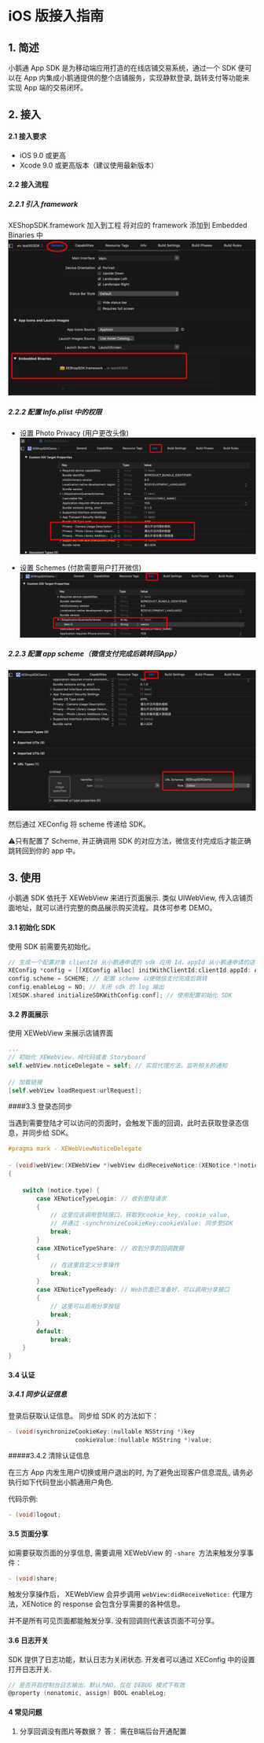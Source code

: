 # iOS 版接入指南

## 1. 简述

小鹅通 App SDK 是为移动端应用打造的在线店铺交易系统，通过一个 SDK 便可以在 App 内集成小鹅通提供的整个店铺服务，实现静默登录, 跳转支付等功能来实现 App 端的交易闭环。

## 2. 接入

#### 2.1 接入要求
- iOS 9.0 或更高
- Xcode 9.0 或更高版本（建议使用最新版本）

#### 2.2 接入流程

##### 2.2.1 引入 framework

XEShopSDK.framework 加入到工程
将对应的 framework 添加到 Embedded Binaries 中
![-w550](./doc/15571099199426/15614525969737.jpg)


##### 2.2.2 配置 Info.plist 中的权限

- 设置 Photo Privacy (用户更改头像)
![-w700](./doc/15571099199426/15614527811975.jpg)

- 设置 Schemes (付款需要用户打开微信)
![-w700](./doc/15571099199426/15614529369883.jpg)


##### 2.2.3 配置 app scheme（微信支付完成后跳转回App）

![-w700](./doc/15571099199426/15614530489724.jpg)

然后通过 XEConfig 将 scheme 传递给 SDK。

⚠️只有配置了 Scheme, 并正确调用 SDK 的对应方法，微信支付完成后才能正确跳转回到你的 app 中。


## 3. 使用

小鹅通 SDK 依托于 XEWebView 来进行页面展示. 类似 UIWebView, 传入店铺页面地址，就可以进行完整的商品展示购买流程。具体可参考 DEMO。

#### 3.1 初始化 SDK

使用 SDK 前需要先初始化。

```Objective-C
// 生成一个配置对象 clientId 从小鹅通申请的 sdk 应用 Id，appId 从小鹅通申请的店铺 Id
XEConfig *config = [[XEConfig alloc] initWithClientId:clientId appId: APPID]
config.scheme = SCHEME; // 配置 scheme 以便微信支付完成后跳转
config.enableLog = NO; // 关闭 sdk 的 log 输出
[XESDK.shared initializeSDKWithConfig:conf]; // 使用配置初始化 SDK
```

#### 3.2 界面展示

使用 XEWebView 来展示店铺界面

```Objective-C
...
// 初始化 XEWebView，纯代码或者 Storyboard
self.webView.noticeDelegate = self; // 实现代理方法，监听相关的通知

// 加载链接
[self.webView loadRequest:urlRequest];
```

####3.3 登录态同步

当遇到需要登陆才可以访问的页面时，会触发下面的回调，此时去获取登录态信息，并同步给 SDK。


```Objective-C
#pragma mark - XEWebViewNoticeDelegate

- (void)webView:(XEWebView *)webView didReceiveNotice:(XENotice *)notice
{

    switch (notice.type) {
        case XENoticeTypeLogin: // 收到登陆请求
        {
            // 这里应该调用登陆接口，获取到cookie_key, cookie_value,
            // 并通过 -synchronizeCookieKey:cookieValue: 同步至SDK
            break;
        }
        case XENoticeTypeShare: // 收到分享的回调数据
        {
            // 在这里自定义分享操作
            break;
        }
        case XENoticeTypeReady: // Web页面已准备好，可以调用分享接口
        {
            // 这里可以启用分享按钮
            break;
        }
        default:
            break;
    }
}
```

#### 3.4 认证

##### 3.4.1 同步认证信息

登录后获取认证信息。
同步给 SDK 的方法如下：

```Objective-C
- (void)synchronizeCookieKey:(nullable NSString *)key
                   cookieValue:(nullable NSString *)value;
```

#####3.4.2 清除认证信息

在三方 App 内发生用户切换或用户退出的时, 为了避免出现客户信息混乱, 请务必执行如下代码登出小鹅通用户角色.

代码示例:

```Objective-C
- (void)logout;
```
#### 3.5 页面分享

如需要获取页面的分享信息, 需要调用 XEWebView 的 `-share `方法来触发分享事件：

```Objective-C
- (void)share;
```

触发分享操作后， XEWebView 会异步调用 `webView:didReceiveNotice:` 代理方法，XENotice 的 response 会包含分享需要的各种信息。

并不是所有可见页面都能触发分享. 没有回调则代表该页面不可分享。

#### 3.6 日志开关

SDK 提供了日志功能，默认日志为关闭状态. 开发者可以通过 XEConfig 中的设置打开日志开关.

```Objective-C
// 是否开启控制台日志输出，默认为NO。仅在 DEBUG 模式下有效
@property (nonatomic, assign) BOOL enableLog; 
```

#### 4 常见问题

1. 分享回调没有图片等数据？
答： 需在B端后台开通配置
